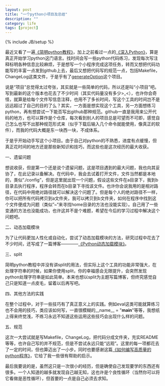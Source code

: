 ```yaml
---
layout: post
title: "一个python小项目及总结"
description: ""
category: life
tags: [project]
---
```

{% include JB/setup %}

最近又看了一遍[《简明python教程》](http://sebug.net/paper/python/index.html)，加上之前看过一点的[《深入Python》](http://sebug.net/paper/books/dive-into-python/)，算是真正开始学习python这门语言。找时间会写一些python代码练习，发现每次写注释标明各种信息比较麻烦，于是想写一个小程序完成这项任务，转而又想把代码功能写的丰富一点发到github上去，最后又想把代码写的规范一点，包括Makefile，ChangeLog这类文件，于是乎有了[generateOption](https://github.com/Liuyu314/generateOption)这个项目。

说是“项目”总觉得太过夸张，其实就是一些简单的代码，所以还是叫“小项目”吧。写到最新的这个版本也花去了不少时间（其实代码量没有多少>_<），也许你会奇怪，就算是给每个文件写信息注释，也用不了多长时间，写这个工具的时间岂不是远远超过了自己的目的了么？其实，一方面是想实现这个工具，另一方面想练习python，再有想尝试一下能否写出github那种规范。github一直是我用来公开代码的地方，也可以算作是个仓库，每次看到别人的项目总是可望而不可即，感觉自己怎么也写不出那种规范形式来（似乎下载后输入几个命令就能使用，像真正的软件），而我的代码大概是东一块西一块，不成体系。

于是乎开始动手写这个小项目。由于自己对python的不熟悉，进度有点缓慢，但真正花时间的地方还是那些新知识和技巧，而这些也是这次经历的最大收获。

一、遗留问题

想说收获，但是第一个还是说个遗留问题，这是项目遇到的最大问题，我也向其妥协了，在此记录以备解决。在代码中，我会去试着打开文件，文件当然都是本地的，类似“./config”，但是这里就出现一个问题，假设这些文件在a目录下，我到b目录去执行程序，程序会转而在b目录下寻找该文件。也许你会说我用的是相对路径，在代码中用绝对路径就可以解决这个问题了。但是每个人的绝对路径不一样，你可以把所有代码拷贝到a文件夹，我可以拷贝到b文件夹，如何在程序中找到这个文件便成为问题（类似”~“来寻找home目录的方法也没能实现）。自己用了一些变通的方法也没能成功，也许这并不是个难题，希望在今后的学习过程中解决这个问题吧。

二、动态加载模块

为了让代码更加人性化或自动化，尝试了动态加载模块的方法，研究过程中花去了不少时间，还写成了一篇博客————[《Python动态加载模块》](http://liuyu314.github.io/python/2013/09/04/dynamic-modules/)。

三、split

简明python教程中并没有讲split的用法，但实际上这个工具的功能非常强大，在处理字符串的时候，如果你使用split，你的幸福感会无限提升，会突然发现python处理字符串是如此简单。本来也想以split为主题写篇博客，但终究感觉自己只是知道一点皮毛，留着以后再写吧。

四、其他方法的实践

在整个过程中，对于一些技巧有了真正意义上的实践。例如eval这类可能就算练习也不会用的技巧，类应该如何写，一直很模糊的__name__ = "__main__"等等，我想纸上得来终觉浅，不练习永远不知道这些运用这些技巧会出现什么样的问题。

五、规范

这次一大尝试就是写Makefile，ChangeLog，把代码分成文件夹，充实README等等，也许自己写的并不规范，但是不尝试永远只能“远观”。这里的每一项都花去了一定的时间，但也算迈出了一小步。同时也要感谢这篇[《如何编写高质量的python程序》](https://github.com/onlytiancai/codesnip/blob/master/mypost/How_to_write_high-quality_python_program.md)，它给了我一些很有帮助的启示。

最后我要说的是，虽然这只是一次很小的经历，但是确使自己发现要学的东西还有很多。一个人知道的越多就发现自己越无知，这也许是个良性循环（当然你可以将它看做是恶性循环），但首要的一点是自己必须去求知。